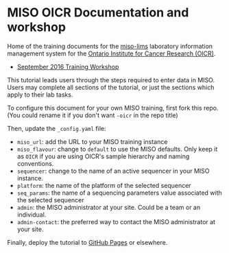 # MISO OICR Documentation and workshop

Home of the training documents for the
[miso-lims](https://github.com/TGAC/miso-lims) laboratory information management
system for the [Ontario Institute for Cancer Research (OICR)](http://www.oicr.on.ca).

* [September 2016 Training Workshop](http://oicr-gsi.github.io/miso-docs-oicr/)

This tutorial leads users through the steps required to enter data in MISO. Users may
complete all sections of the tutorial, or just the sections which apply to their 
lab tasks.


To configure this document for your own MISO training, first fork this repo.
(You could rename it if you don't want `-oicr` in the repo title)

Then, update the `_config.yaml` file:
  * `miso_url`: add the URL to your MISO training instance
  * `miso_flavour`: change to `default` to use the MISO defaults. Only keep it as
`OICR` if you are using OICR's sample hierarchy and naming conventions.
  * `sequencer`: change to the name of an active sequencer in your MISO instance.
  * `platform`: the name of the platform of the selected sequencer
  * `seq_params`: the name of a sequencing parameters value associated with the 
selected sequencer
  * `admin`: the MISO administrator at your site. Could be a team or an
individual.
  * `admin-contact`: the preferred way to contact the MISO administrator at your site.

Finally, deploy the tutorial to 
[GitHub Pages](https://help.github.com/articles/configuring-a-publishing-source-for-github-pages/)
or elsewhere.

